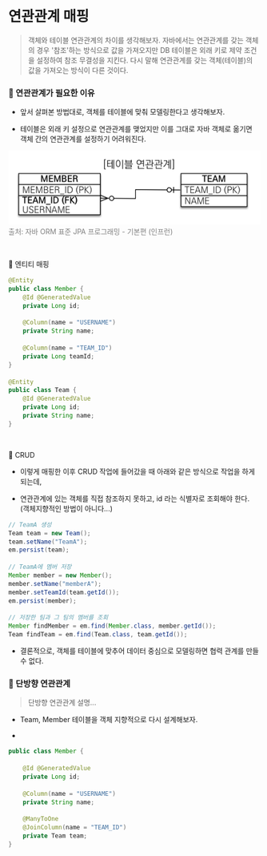 # 연관관계 매핑

> 객체와 테이블 연관관계의 차이를 생각해보자. 자바에서는 연관관계를 갖는 객체의 경우 '참조'하는 방식으로 값을 가져오지만 DB 테이블은 외래 키로 제약 조건을 설정하여 참조 무결성을 지킨다. 다시 말해 연관관계를 갖는 객체(테이블)의 값을 가져오는 방식이 다른 것이다.

### 🧩 연관관계가 필요한 이유

- 앞서 살펴본 방법대로, 객체를 테이블에 맞춰 모델링한다고 생각해보자.

- 테이블은 외래 키 설정으로 연관관계를 맺었지만 이를 그대로 자바 객체로 옮기면 객체 간의 연관관계를 설정하기 어려워진다.

<img src="images/02. Member, Team table.png">
<span style="color: #808080">출처: 자바 ORM 표준 JPA 프로그래밍 - 기본편 (인프런)</span>

&nbsp;

🍥 엔티티 매핑

```java
@Entity
public class Member {
    @Id @GeneratedValue
    private Long id;

    @Column(name = "USERNAME")
    private String name;

    @Column(name = "TEAM_ID")
    private Long teamId;
}

@Entity
public class Team {
    @Id @GeneratedValue
    private Long id;
    private String name;
}
```

&nbsp;

🍥 CRUD

- 이렇게 매핑한 이후 CRUD 작업에 들어갔을 때 아래와 같은 방식으로 작업을 하게 되는데,

- 연관관계에 있는 객체를 직접 참조하지 못하고, id 라는 식별자로 조회해야 한다. (객체지향적인 방법이 아니다...)

```java
// TeamA 생성
Team team = new Team();
team.setName("TeamA");
em.persist(team);

// TeamA에 멤버 저장
Member member = new Member();
member.setName("memberA");
member.setTeamId(team.getId());
em.persist(member);

// 저장한 팀과 그 팀의 멤버를 조회
Member findMember = em.find(Member.class, member.getId());
Team findTeam = em.find(Team.class, team.getId());
```

- 결론적으로, 객체를 테이블에 맞추어 데이터 중심으로 모델링하면 협력 관계를 만들 수 없다.

### 🧩 단방향 연관관계

> 단방향 연관관계 설명...

- Team, Member 테이블을 객체 지향적으로 다시 설계해보자.

-

```java
public class Member {

    @Id @GeneratedValue
    private Long id;

    @Column(name = "USERNAME")
    private String name;

    @ManyToOne
    @JoinColumn(name = "TEAM_ID")
    private Team team;
}
```
